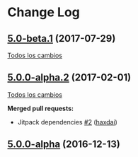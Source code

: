 # Change Log

## [5.0-beta.1](https://github.com/SemanticWebBuilder/SWBNLP/tree/5.0-beta.1) (2017-07-29)
[Todos los cambios](https://github.com/SemanticWebBuilder/SWBNLP/compare/5.0.0-alpha.2...5.0-beta.1)

## [5.0.0-alpha.2](https://github.com/SemanticWebBuilder/SWBNLP/tree/5.0.0-alpha.2) (2017-02-01)
[Todos los cambios](https://github.com/SemanticWebBuilder/SWBNLP/compare/5.0.0-alpha...5.0.0-alpha.2)

**Merged pull requests:**

- Jitpack dependencies [\#2](https://github.com/SemanticWebBuilder/SWBNLP/pull/2) ([haxdai](https://github.com/haxdai))

## [5.0.0-alpha](https://github.com/SemanticWebBuilder/SWBNLP/tree/5.0.0-alpha) (2016-12-13)
